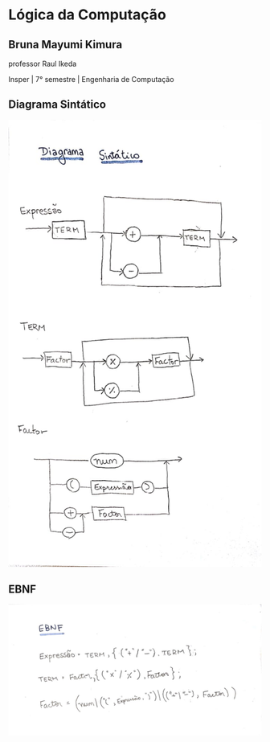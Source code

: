 # Lógica da Computação 
## Bruna Mayumi Kimura

professor Raul Ikeda

Insper | 7° semestre | Engenharia de Computação

## Diagrama Sintático

![alt text](img/diagrama_sintatico3.jpeg)

## EBNF

![alt text](img/EBNF3.jpeg)